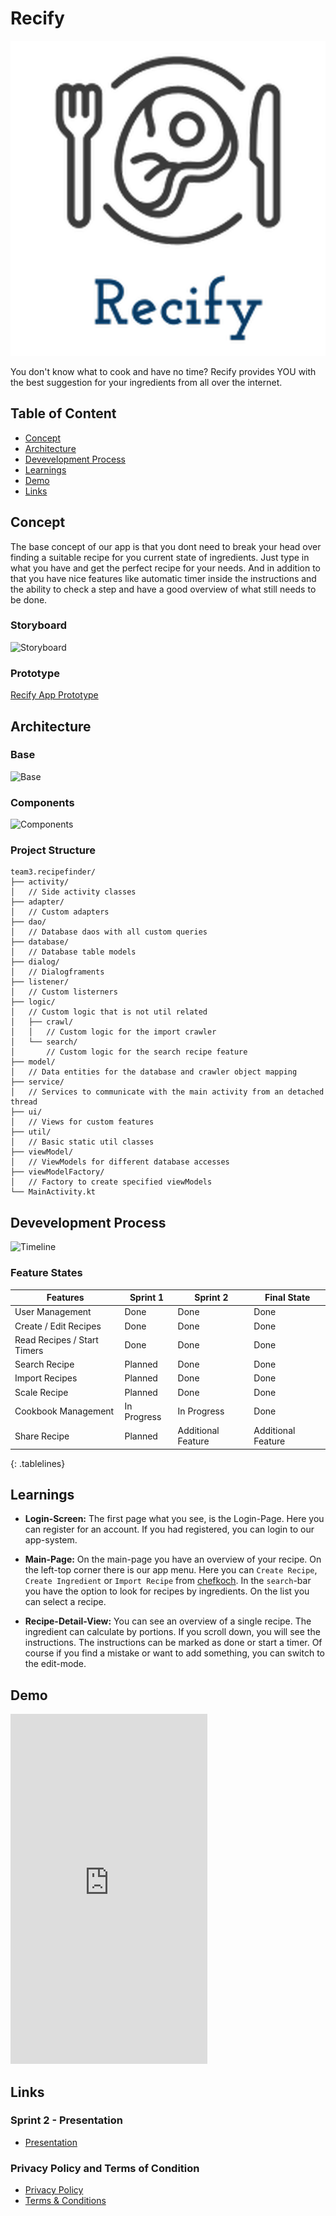 # Recify
![logo](docs/playstore.png)

You don't know what to cook and have no time? Recify provides YOU with the best suggestion for your ingredients from all over the internet.
## Table of Content
* [Concept](#concept)  
* [Architecture](#architecture)  
* [Devevelopment Process](#devprocess) 
* [Learnings](#learnings) 
* [Demo](#demo) 
* [Links](#links) 
 
<a name="concept"/>

## Concept
The base concept of our app is that you dont need to break your head over finding a suitable recipe for you current state of ingredients. Just type in what you have and get the perfect recipe for your needs. And in addition to that you have nice features like automatic timer inside the instructions and the ability to check a step and have a good overview of what still needs to be done.
### Storyboard
![Storyboard](https://github.com/mobileappdevhm20/team-project-team_3/raw/develop/docs/recipefinder.png "Storyboard")
### Prototype
[Recify App Prototype](https://www.figma.com/proto/6evHuOysZnhX9llKyLIDB6/Recify?node-id=1%3A8&scaling=scale-down)

<a name="architecture"/>

## Architecture
### Base
![Base](https://raw.githubusercontent.com/mobileappdevhm20/team-project-team_3/gh-pages/docs/base.png "Base")
### Components
![Components](https://raw.githubusercontent.com/mobileappdevhm20/team-project-team_3/gh-pages/docs/architecture.png "Components")
### Project Structure
```
team3.recipefinder/
├── activity/
│   // Side activity classes
├── adapter/
│   // Custom adapters
├── dao/
│   // Database daos with all custom queries
├── database/
│   // Database table models
├── dialog/
│   // Dialogframents
├── listener/
│   // Custom listerners
├── logic/
│   // Custom logic that is not util related
│   ├── crawl/
│   │   // Custom logic for the import crawler
│   └── search/
│       // Custom logic for the search recipe feature
├── model/
│   // Data entities for the database and crawler object mapping
├── service/
│   // Services to communicate with the main activity from an detached thread
├── ui/
│   // Views for custom features
├── util/
│   // Basic static util classes
├── viewModel/
│   // ViewModels for different database accesses
├── viewModelFactory/
│   // Factory to create specified viewModels
└── MainActivity.kt
```

<a name="devprocess"/>

## Devevelopment Process
![Timeline](https://raw.githubusercontent.com/mobileappdevhm20/team-project-team_3/gh-pages/docs/timeline.png "Timeline")
### Feature States
<style>
.tablelines table, .tablelines td, .tablelines th {
        border: 1px solid black;
        }
</style>

| Features | Sprint 1 | Sprint 2 | Final State |
| ------ | ------ | ------ | ------ |
| User Management | Done | Done | Done |
| Create / Edit Recipes | Done | Done | Done |
| Read Recipes / Start Timers | Done | Done | Done |
| Search Recipe | Planned | Done | Done |
| Import Recipes | Planned | Done | Done |
| Scale Recipe | Planned | Done | Done |
| Cookbook Management | In Progress | In Progress | Done |
| Share Recipe | Planned | Additional Feature | Additional Feature |
{: .tablelines}
<a name="learnings"/>

## Learnings

<a name="demo"/>

* **Login-Screen:** The first page what you see, is the Login-Page. Here you can register for an account. If you had registered, you can login to our app-system.

* **Main-Page:** On the main-page you have an overview of your recipe. On the left-top corner there is our app menu. Here you can `Create Recipe`, `Create Ingredient` or `Import Recipe` from [chefkoch](https://www.chefkoch.de/). In the `search`-bar you have the option to look for recipes by ingredients. On the list you can select a recipe.

* **Recipe-Detail-View:** You can see an overview of a single recipe. The ingredient can calculate by portions. If you scroll down, you will see the instructions. The instructions can be marked as done or start a timer. Of course if you find a mistake or want to add something, you can switch to the edit-mode. 

## Demo

<iframe width="315" height="560" src="https://www.youtube.com/embed/6IMdTPjsvWQ" frameborder="0" allow="accelerometer; autoplay; encrypted-media; gyroscope; picture-in-picture" allowfullscreen></iframe>

<a name="links"/>

## Links
### Sprint 2 - Presentation
* [Presentation](https://docs.google.com/presentation/d/1J1FMQb8dLY3UUmCycBY6zfTF4ZKT6R_gjU5TsndktBA/edit?usp=sharing)
### Privacy Policy and Terms of Condition
* [Privacy Policy](privacy.html)
* [Terms & Conditions](termsOfService.html)

